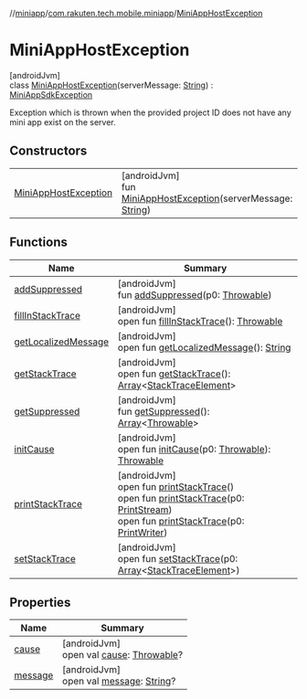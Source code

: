 //[miniapp](../../../index.md)/[com.rakuten.tech.mobile.miniapp](../index.md)/[MiniAppHostException](index.md)

# MiniAppHostException

[androidJvm]\
class [MiniAppHostException](index.md)(serverMessage: [String](https://kotlinlang.org/api/latest/jvm/stdlib/kotlin/-string/index.html)) : [MiniAppSdkException](../-mini-app-sdk-exception/index.md)

Exception which is thrown when the provided project ID does not have any mini app exist on the server.

## Constructors

| | |
|---|---|
| [MiniAppHostException](-mini-app-host-exception.md) | [androidJvm]<br>fun [MiniAppHostException](-mini-app-host-exception.md)(serverMessage: [String](https://kotlinlang.org/api/latest/jvm/stdlib/kotlin/-string/index.html)) |

## Functions

| Name | Summary |
|---|---|
| [addSuppressed](../../com.rakuten.tech.mobile.miniapp.signatureverifier.api/-invalid-signature-verifier-subscription-exception/index.md#282858770%2FFunctions%2F1451286739) | [androidJvm]<br>fun [addSuppressed](../../com.rakuten.tech.mobile.miniapp.signatureverifier.api/-invalid-signature-verifier-subscription-exception/index.md#282858770%2FFunctions%2F1451286739)(p0: [Throwable](https://kotlinlang.org/api/latest/jvm/stdlib/kotlin/-throwable/index.html)) |
| [fillInStackTrace](../../com.rakuten.tech.mobile.miniapp.signatureverifier.api/-invalid-signature-verifier-subscription-exception/index.md#-1102069925%2FFunctions%2F1451286739) | [androidJvm]<br>open fun [fillInStackTrace](../../com.rakuten.tech.mobile.miniapp.signatureverifier.api/-invalid-signature-verifier-subscription-exception/index.md#-1102069925%2FFunctions%2F1451286739)(): [Throwable](https://kotlinlang.org/api/latest/jvm/stdlib/kotlin/-throwable/index.html) |
| [getLocalizedMessage](../../com.rakuten.tech.mobile.miniapp.signatureverifier.api/-invalid-signature-verifier-subscription-exception/index.md#1043865560%2FFunctions%2F1451286739) | [androidJvm]<br>open fun [getLocalizedMessage](../../com.rakuten.tech.mobile.miniapp.signatureverifier.api/-invalid-signature-verifier-subscription-exception/index.md#1043865560%2FFunctions%2F1451286739)(): [String](https://kotlinlang.org/api/latest/jvm/stdlib/kotlin/-string/index.html) |
| [getStackTrace](../../com.rakuten.tech.mobile.miniapp.signatureverifier.api/-invalid-signature-verifier-subscription-exception/index.md#2050903719%2FFunctions%2F1451286739) | [androidJvm]<br>open fun [getStackTrace](../../com.rakuten.tech.mobile.miniapp.signatureverifier.api/-invalid-signature-verifier-subscription-exception/index.md#2050903719%2FFunctions%2F1451286739)(): [Array](https://kotlinlang.org/api/latest/jvm/stdlib/kotlin/-array/index.html)&lt;[StackTraceElement](https://developer.android.com/reference/kotlin/java/lang/StackTraceElement.html)&gt; |
| [getSuppressed](../../com.rakuten.tech.mobile.miniapp.signatureverifier.api/-invalid-signature-verifier-subscription-exception/index.md#672492560%2FFunctions%2F1451286739) | [androidJvm]<br>fun [getSuppressed](../../com.rakuten.tech.mobile.miniapp.signatureverifier.api/-invalid-signature-verifier-subscription-exception/index.md#672492560%2FFunctions%2F1451286739)(): [Array](https://kotlinlang.org/api/latest/jvm/stdlib/kotlin/-array/index.html)&lt;[Throwable](https://kotlinlang.org/api/latest/jvm/stdlib/kotlin/-throwable/index.html)&gt; |
| [initCause](../../com.rakuten.tech.mobile.miniapp.signatureverifier.api/-invalid-signature-verifier-subscription-exception/index.md#-418225042%2FFunctions%2F1451286739) | [androidJvm]<br>open fun [initCause](../../com.rakuten.tech.mobile.miniapp.signatureverifier.api/-invalid-signature-verifier-subscription-exception/index.md#-418225042%2FFunctions%2F1451286739)(p0: [Throwable](https://kotlinlang.org/api/latest/jvm/stdlib/kotlin/-throwable/index.html)): [Throwable](https://kotlinlang.org/api/latest/jvm/stdlib/kotlin/-throwable/index.html) |
| [printStackTrace](../../com.rakuten.tech.mobile.miniapp.signatureverifier.api/-invalid-signature-verifier-subscription-exception/index.md#-1769529168%2FFunctions%2F1451286739) | [androidJvm]<br>open fun [printStackTrace](../../com.rakuten.tech.mobile.miniapp.signatureverifier.api/-invalid-signature-verifier-subscription-exception/index.md#-1769529168%2FFunctions%2F1451286739)()<br>open fun [printStackTrace](../../com.rakuten.tech.mobile.miniapp.signatureverifier.api/-invalid-signature-verifier-subscription-exception/index.md#1841853697%2FFunctions%2F1451286739)(p0: [PrintStream](https://developer.android.com/reference/kotlin/java/io/PrintStream.html))<br>open fun [printStackTrace](../../com.rakuten.tech.mobile.miniapp.signatureverifier.api/-invalid-signature-verifier-subscription-exception/index.md#1175535278%2FFunctions%2F1451286739)(p0: [PrintWriter](https://developer.android.com/reference/kotlin/java/io/PrintWriter.html)) |
| [setStackTrace](../../com.rakuten.tech.mobile.miniapp.signatureverifier.api/-invalid-signature-verifier-subscription-exception/index.md#2135801318%2FFunctions%2F1451286739) | [androidJvm]<br>open fun [setStackTrace](../../com.rakuten.tech.mobile.miniapp.signatureverifier.api/-invalid-signature-verifier-subscription-exception/index.md#2135801318%2FFunctions%2F1451286739)(p0: [Array](https://kotlinlang.org/api/latest/jvm/stdlib/kotlin/-array/index.html)&lt;[StackTraceElement](https://developer.android.com/reference/kotlin/java/lang/StackTraceElement.html)&gt;) |

## Properties

| Name | Summary |
|---|---|
| [cause](../../com.rakuten.tech.mobile.miniapp.signatureverifier.api/-invalid-signature-verifier-subscription-exception/index.md#-654012527%2FProperties%2F1451286739) | [androidJvm]<br>open val [cause](../../com.rakuten.tech.mobile.miniapp.signatureverifier.api/-invalid-signature-verifier-subscription-exception/index.md#-654012527%2FProperties%2F1451286739): [Throwable](https://kotlinlang.org/api/latest/jvm/stdlib/kotlin/-throwable/index.html)? |
| [message](../../com.rakuten.tech.mobile.miniapp.signatureverifier.api/-invalid-signature-verifier-subscription-exception/index.md#1824300659%2FProperties%2F1451286739) | [androidJvm]<br>open val [message](../../com.rakuten.tech.mobile.miniapp.signatureverifier.api/-invalid-signature-verifier-subscription-exception/index.md#1824300659%2FProperties%2F1451286739): [String](https://kotlinlang.org/api/latest/jvm/stdlib/kotlin/-string/index.html)? |
